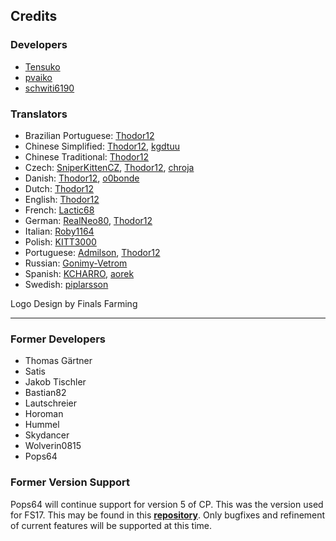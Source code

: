 ## Credits
### Developers
* [Tensuko](/Tensuko)
* [pvaiko](/pvaiko)
* [schwiti6190](/schwiti6190)

### Translators
* Brazilian Portuguese: [Thodor12](/Thodor12)
* Chinese Simplified: [Thodor12](/Thodor12), [kgdtuu](/kgdtuu)
* Chinese Traditional: [Thodor12](/Thodor12)
* Czech: [SniperKittenCZ](/SniperKittenCZ), [Thodor12](/Thodor12), [chroja](/chroja)
* Danish: [Thodor12](/Thodor12), [o0bonde](/o0bonde)
* Dutch: [Thodor12](/Thodor12)
* English: [Thodor12](/Thodor12)
* French: [Lactic68](/Lactic68)
* German: [RealNeo80](/RealNeo80), [Thodor12](/Thodor12)
* Italian: [Roby1164](/Roby1164)
* Polish: [KITT3000](/KITT3000)
* Portuguese: [Admilson](/Admilson), [Thodor12](/Thodor12)
* Russian: [Gonimy-Vetrom](/Gonimy-Vetrom)
* Spanish: [KCHARRO](/KCHARRO), [aorek](/aorek)
* Swedish: [piplarsson](/piplarsson)

Logo Design by Finals Farming

___

### Former Developers
* Thomas Gärtner
* Satis
* Jakob Tischler
* Bastian82
* Lautschreier
* Horoman
* Hummel
* Skydancer
* Wolverin0815
* Pops64

### Former Version Support
Pops64 will continue support for version 5 of CP. This was the version used for FS17. This may be found in this **[repository](https://github.com/pops64/courseplay)**. Only bugfixes and refinement of current features will be supported at this time.
